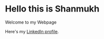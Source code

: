 # Hello this is Shanmukh

Welcome to my Webpage

Here's my [LinkedIn profile](https://www.linkedin.com/in/pilla-shanmukh-89a424193/).